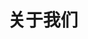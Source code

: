 ---
layout: about
title: 关于我们
locale: zh
portal:
    top_text: <em>我们</em>专注<em>音乐</em>的热情，实践着一个又一个年轻的梦想。
about:
    s1_title: <h1><em>Pri</em>ma <em>M</em>u<em>s</em>ik，是一种态度。</h1>
    s1_content: <h3>做音乐，也享受音乐。</h3>
        <p>我们做让人喜欢的音乐。被音乐感动的同时，我们也会尽情享受指间音符律动的幸福。
        我们的动力，来自于对精湛演奏技巧的追求；来自于对实现音乐梦想的渴望；更来自于共同协作的美妙和与你分享的满足。</p>
        <p>在Prims，没有曲高和寡的音乐概念，也没有急管繁弦的音节旋律，只有一群懂音乐且快乐的音乐人。</p>
        <h3>好的音乐，需要专业的素养。</h3>
        <p>好音乐的诞生不是偶然的。有时我们会为了一个节奏而反复不断的练习，有时我们会为了一个音高的分歧而争论不休，
        有时我们也会为了一个特有的音色而冥思苦想。我们精益求精，尽一切可能创作真正富有生命力的旋律，来感染更多的人。</p>
        <p>严谨，是我们对专业的要求，也是Prims精神的体现。</p>
        <h3>音乐，是生活的传承。</h3>
        <p>音乐与我们的生活息息相关。汽车转向灯发出的规律的节奏，咖啡馆里翻阅报纸时整齐的声响，还有广场上整点悠扬的钟声。
        身在其中的我们，都是音乐的一部分，都是这个“城市交响曲”的演奏者。</p>
        <p>音乐是抽象的，但又是最能使人产生共鸣的。它不像文字那么直白，也不像影像那么具体。它宛如幽蓝的小溪，轻轻地流入我们心里，给我们以慰籍。
        有时它更像一盏明亮的夜灯，照亮我们前进的方向。</p>
        <p>在Prims，我们不仅重视对自身的提高，更致力于对音乐艺术文化的传承，只因我们真的在乎。</p>
    s2_title: <h1>我们的音乐</h1>
    s2_content: <p>创立Prims之初，我们并没有非常明确的目标，也没有局限于某种固定的音乐形式。我们只想尝试做一些“不一样”的音乐。
        我们每个人都有着不同的经历，不同的文化背景。这种差异恰巧是一种得天独厚的财富，使我们有机会在摩擦与融合之间寻找一条属于我们自己的路。
        我们不想对音乐做定义，也不想排斥任何一种音乐形式，于是“结合”成为了我们音乐的核心。</p>
        <p>我们有西方音乐的专业背景，又有东方传统的民族情怀。摈着对音乐的理解与执着，我们开始尝试创作。
        比如将<a href="/zh/work/003-molihua"><em>《茉莉花》</em></a>、<a href="/zh/work/001-saima"><em>《赛马》</em></a>
        等中国传统曲目采用西洋乐器来演奏，再把<a href="/zh/work/002-libertango"><em>《Libertango》</em></a>、
        《TicoTico》等一些耳熟能详的西方名曲加入东方元素来演绎。于是这种以中西结合为特色的作品就这样悄然诞生。
        当然，这只是一个开始。我们一直在不断的尝试与创新，往后我们还将带来更多“不一样”的作品与大家分享。</p>
        <p>其实这种“结合”并非一种全新的音乐形式。在中国，越来越多的作曲家在创作新作品时，都把西方的音乐元素融入到中国的音乐之中。
        比如著名的作曲家、指挥家<a href="//zh.wikipedia.org/wiki/%E8%B0%AD%E7%9B%BE" target="_blank"><em>谭盾</em></a>先生，
        中央音乐学院作曲系副主任<a href="//zh.wikipedia.org/wiki/%E5%8F%B6%E5%B0%8F%E7%BA%B2" target="_blank"><em>叶小钢</em></a>教授。
        他们的作品凝聚了中西方音乐文化的特征，再加以现代的演绎手法，将其独特的旋律及韵味展现给大家。
        这在某种程度上启发了我们创作的灵感，同时也鼓舞着我们继续坚持做更好的音乐。</p>
    s3_title: <h1>慕尼黑</h1>
    s3_content: <p>对一个专业的音乐人而言，维也纳、巴黎、纽约、慕尼黑、伦敦、莫斯科等城市的名字，绝对是心生向往的。</p>
        <p>慕尼黑，紧挨着莫扎特的故乡萨尔茨堡。它在古典音乐的地图上，绝对是一个重量级的名字。在慕尼黑这样一个多元化的城市，
        无论是古典、现代、爵士、还是民乐，每天都在不断的上演。这里有举世闻名的慕尼黑爱乐乐团，巴伐利亚广播交响乐团，以及巴伐利亚国家歌剧院。
        在每年的夏季，这里都会举行慕尼黑歌剧节。在短短的35天内，一口气上演20部不同的歌剧，每年都会吸引来自全世界各地的音乐爱好者。
        除此之外，慕尼黑的大街小巷，教堂或者城堡，处处都充满着音乐的回响。音乐早已成为慕尼黑人们日常生活的一部分。</p>
        <p>正因为慕尼黑是个如此多元化且富有包容性的城市，我们才选择在这里成立Prims音乐工作室。我们相信，在这里我们会遇到更多和我们一样热爱音乐的人。
        我们一起努力，打造一片属于我们自己的天地。</p>
---